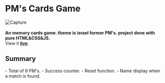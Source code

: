 # PM's Cards Game  
![Capture](https://i.ibb.co/rkHT4N3/memory-pms-game.png)
<br/><br/>
<b>An memory cards game. theme is israel former PM's.
project done with pure HTML&CSS&JS.</b>  
View it <b><a href="https://shaicoyg.github.io/PMs-Cards-Game/
">live</a></b>.

<h2>Summary</h2>  
- Total of 9 PM's.
- Success counter.
- Reset function.
- Name display when a match is found.
